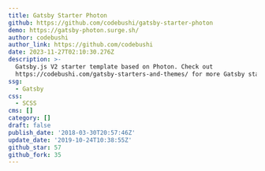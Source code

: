 ```yaml
---
title: Gatsby Starter Photon
github: https://github.com/codebushi/gatsby-starter-photon
demo: https://gatsby-photon.surge.sh/
author: codebushi
author_link: https://github.com/codebushi
date: 2023-11-27T02:10:30.276Z
description: >-
  Gatsby.js V2 starter template based on Photon. Check out
  https://codebushi.com/gatsby-starters-and-themes/ for more Gatsby starters.
ssg:
  - Gatsby
css:
  - SCSS
cms: []
category: []
draft: false
publish_date: '2018-03-30T20:57:46Z'
update_date: '2019-10-24T10:38:55Z'
github_star: 57
github_fork: 35
---
```

